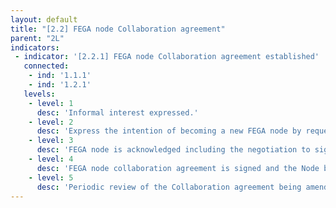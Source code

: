 ```yaml
---
layout: default
title: "[2.2] FEGA node Collaboration agreement"
parent: "2L"
indicators:
 - indicator: '[2.2.1] FEGA node Collaboration agreement established'
   connected:
    - ind: '1.1.1'
    - ind: '1.2.1'
   levels:
    - level: 1
      desc: 'Informal interest expressed.'
    - level: 2
      desc: 'Express the intention of becoming a new FEGA node by requesting to start the Collaboration agreement signing process.'
    - level: 3  
      desc: 'FEGA node is acknowledged including the negotiation to sign up the Collaboration agreement.'
    - level: 4
      desc: 'FEGA node collaboration agreement is signed and the Node become a recognized part of the FEGA.'
    - level: 5
      desc: 'Periodic review of the Collaboration agreement being amended whenever necessary.'
---
```

